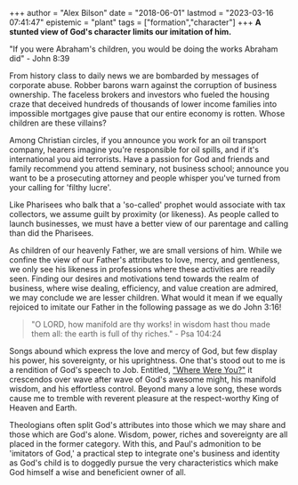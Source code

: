 +++
author = "Alex Bilson"
date = "2018-06-01"
lastmod = "2023-03-16 07:41:47"
epistemic = "plant"
tags = ["formation","character"]
+++
**A stunted view of God's character limits our imitation of him.**

"If you were Abraham's children, you would be doing the works Abraham did" - John 8:39

From history class to daily news we are bombarded by messages of corporate abuse.  Robber barons warn against the corruption of business ownership.  The faceless brokers and investors who fueled the housing craze that deceived hundreds of thousands of lower income families into impossible mortgages give pause that our entire economy is rotten.  Whose children are these villains?

Among Christian circles, if you announce you work for an oil transport company, hearers imagine you're responsible for oil spills, and if it's international you aid terrorists.  Have a passion for God and friends and family recommend you attend seminary, not business school; announce you want to be a prosecuting attorney and people whisper you've turned from your calling for 'filthy lucre'.

Like Pharisees who balk that a 'so-called' prophet would associate with tax collectors, we assume guilt by proximity (or likeness).  As people called to launch businesses, we must have a better view of our parentage and calling than did the Pharisees.

As children of our heavenly Father, we are small versions of him.  While we confine the view of our Father's attributes to love, mercy, and gentleness, we only see his likeness in professions where these activities are readily seen.  Finding our desires and motivations tend towards the realm of business, where wise dealing, efficiency, and value creation are admired, we may conclude we are lesser children.  What would it mean if we equally rejoiced to imitate our Father in the following passage as we do John 3:16!

> "O LORD, how manifold are thy works! in wisdom hast thou made them all: the earth is full of thy riches." - Psa 104:24

Songs abound which express the love and mercy of God, but few display his power, his sovereignty, or his uprightness.  One that's stood out to me is a rendition of God's speech to Job.  Entitled, ["Where Were You?"](https://www.youtube.com/watch?v=DLf_Nlukra0) it crescendos over wave after wave of God's awesome might, his manifold wisdom, and his effortless control.  Beyond many a love song, these words cause me to tremble with reverent pleasure at the respect-worthy King of Heaven and Earth.

Theologians often split God's attributes into those which we may share and those which are God's alone.  Wisdom, power, riches and sovereignty are all placed in the former category.  With this, and Paul's admonition to be 'imitators of God,' a practical step to integrate one's business and identity as God's child is to doggedly pursue the very characteristics which make God himself a wise and beneficient owner of all.
